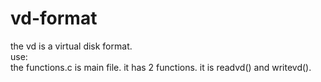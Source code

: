 # vd-format
the vd is a virtual disk format. 
<br>use:<br>
    the functions.c is main file. it has 2 functions. it is readvd() and writevd().
    
